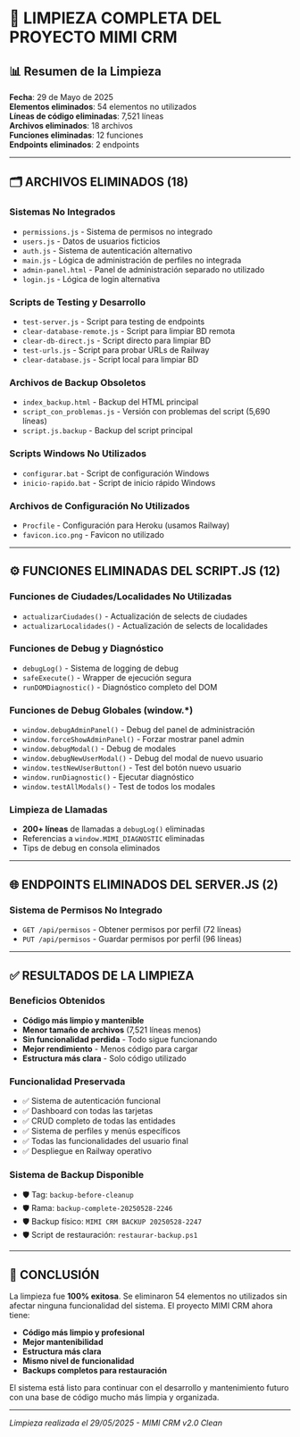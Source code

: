 # 🧹 LIMPIEZA COMPLETA DEL PROYECTO MIMI CRM

## 📊 Resumen de la Limpieza

**Fecha**: 29 de Mayo de 2025  
**Elementos eliminados**: 54 elementos no utilizados  
**Líneas de código eliminadas**: 7,521 líneas  
**Archivos eliminados**: 18 archivos  
**Funciones eliminadas**: 12 funciones  
**Endpoints eliminados**: 2 endpoints  

---

## 🗂️ ARCHIVOS ELIMINADOS (18)

### Sistemas No Integrados
- `permissions.js` - Sistema de permisos no integrado
- `users.js` - Datos de usuarios ficticios
- `auth.js` - Sistema de autenticación alternativo
- `main.js` - Lógica de administración de perfiles no integrada
- `admin-panel.html` - Panel de administración separado no utilizado
- `login.js` - Lógica de login alternativa

### Scripts de Testing y Desarrollo
- `test-server.js` - Script para testing de endpoints
- `clear-database-remote.js` - Script para limpiar BD remota
- `clear-db-direct.js` - Script directo para limpiar BD
- `test-urls.js` - Script para probar URLs de Railway
- `clear-database.js` - Script local para limpiar BD

### Archivos de Backup Obsoletos
- `index_backup.html` - Backup del HTML principal
- `script_con_problemas.js` - Versión con problemas del script (5,690 líneas)
- `script.js.backup` - Backup del script principal

### Scripts Windows No Utilizados
- `configurar.bat` - Script de configuración Windows
- `inicio-rapido.bat` - Script de inicio rápido Windows

### Archivos de Configuración No Utilizados
- `Procfile` - Configuración para Heroku (usamos Railway)
- `favicon.ico.png` - Favicon no utilizado

---

## ⚙️ FUNCIONES ELIMINADAS DEL SCRIPT.JS (12)

### Funciones de Ciudades/Localidades No Utilizadas
- `actualizarCiudades()` - Actualización de selects de ciudades
- `actualizarLocalidades()` - Actualización de selects de localidades

### Funciones de Debug y Diagnóstico
- `debugLog()` - Sistema de logging de debug
- `safeExecute()` - Wrapper de ejecución segura
- `runDOMDiagnostic()` - Diagnóstico completo del DOM

### Funciones de Debug Globales (window.*)
- `window.debugAdminPanel()` - Debug del panel de administración
- `window.forceShowAdminPanel()` - Forzar mostrar panel admin
- `window.debugModal()` - Debug de modales
- `window.debugNewUserModal()` - Debug del modal de nuevo usuario
- `window.testNewUserButton()` - Test del botón nuevo usuario
- `window.runDiagnostic()` - Ejecutar diagnóstico
- `window.testAllModals()` - Test de todos los modales

### Limpieza de Llamadas
- **200+ líneas** de llamadas a `debugLog()` eliminadas
- Referencias a `window.MIMI_DIAGNOSTIC` eliminadas
- Tips de debug en consola eliminados

---

## 🌐 ENDPOINTS ELIMINADOS DEL SERVER.JS (2)

### Sistema de Permisos No Integrado
- `GET /api/permisos` - Obtener permisos por perfil (72 líneas)
- `PUT /api/permisos` - Guardar permisos por perfil (96 líneas)

---

## ✅ RESULTADOS DE LA LIMPIEZA

### Beneficios Obtenidos
- **Código más limpio y mantenible**
- **Menor tamaño de archivos** (7,521 líneas menos)
- **Sin funcionalidad perdida** - Todo sigue funcionando
- **Mejor rendimiento** - Menos código para cargar
- **Estructura más clara** - Solo código utilizado

### Funcionalidad Preservada
- ✅ Sistema de autenticación funcional
- ✅ Dashboard con todas las tarjetas
- ✅ CRUD completo de todas las entidades
- ✅ Sistema de perfiles y menús específicos
- ✅ Todas las funcionalidades del usuario final
- ✅ Despliegue en Railway operativo

### Sistema de Backup Disponible
- 🛡️ Tag: `backup-before-cleanup`
- 🛡️ Rama: `backup-complete-20250528-2246`
- 🛡️ Backup físico: `MIMI CRM BACKUP 20250528-2247`
- 🛡️ Script de restauración: `restaurar-backup.ps1`

---

## 🎯 CONCLUSIÓN

La limpieza fue **100% exitosa**. Se eliminaron 54 elementos no utilizados sin afectar ninguna funcionalidad del sistema. El proyecto MIMI CRM ahora tiene:

- **Código más limpio y profesional**
- **Mejor mantenibilidad**
- **Estructura más clara**
- **Mismo nivel de funcionalidad**
- **Backups completos para restauración**

El sistema está listo para continuar con el desarrollo y mantenimiento futuro con una base de código mucho más limpia y organizada.

---

*Limpieza realizada el 29/05/2025 - MIMI CRM v2.0 Clean* 